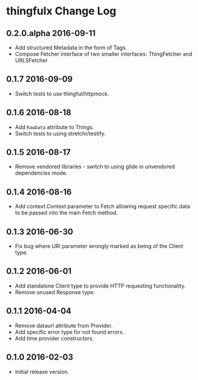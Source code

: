 # thingfulx Change Log

## 0.2.0.alpha 2016-09-11

* Add structured Metadata in the form of Tags.
* Compose Fetcher interface of two smaller interfaces: ThingFetcher and
  URLSFetcher

## 0.1.7 2016-09-09

* Switch tests to use thingful/httpmock.

## 0.1.6 2016-08-18

* Add `RawData` attribute to Things.
* Switch tests to using stretchr/testify.

## 0.1.5 2016-08-17

* Remove vendored libraries - switch to using glide in unvendored dependencies
  mode.

## 0.1.4 2016-08-16

* Add context.Context parameter to Fetch allowing request specific data to be
  passed into the main Fetch method.

## 0.1.3 2016-06-30

* Fix bug where URl parameter wrongly marked as being of the Client type.

## 0.1.2 2016-06-01

* Add standalone Client type to provide HTTP requesting functionality.
* Remove unused Response type.

## 0.1.1 2016-04-04

* Remove dataurl attribute from Provider.
* Add specific error type for not found errors.
* Add time provider constructors.

## 0.1.0 2016-02-03

* Initial release version.
